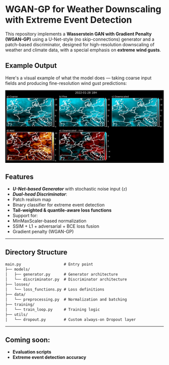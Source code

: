 # WGAN-GP for Weather Downscaling with Extreme Event Detection

This repository implements a **Wasserstein GAN with Gradient Penalty (WGAN-GP)** using a U-Net-style (no skip-connections) generator and a patch-based discriminator, designed for high-resolution downscaling of weather and climate data, with a special emphasis on **extreme wind gusts**.

## Example Output

Here's a visual example of what the model does — taking coarse input fields and producing fine-resolution wind gust predictions:

![WGAN-GP Downscaling Example](example.png)

##  Features

-  ***U-Net-based Generator*** with stochastic noise input (`z`)
-  ***Dual-head Discriminator***: 
  - Patch realism map
  - Binary classifier for extreme event detection
-  **Tail-weighted & quantile-aware loss functions**
-  Support for:
  - MinMaxScaler-based normalization
  - SSIM + L1 + adversarial + BCE loss fusion
  - Gradient penalty (WGAN-GP)

---

## Directory Structure 
`````
main.py                   # Entry point
├── models/
│   ├── generator.py      # Generator architecture
│   └── discriminator.py  # Discriminator architecture
├── losses/
│   └── loss_functions.py # Loss definitions
├── data/
│   └── preprocessing.py  # Normalization and batching
├── training/
│   └── train_loop.py     # Training logic
├── utils/
│   └── dropout.py        # Custom always-on Dropout layer
`````

---

## Coming soon:
- **Evaluation scripts**
- **Extreme event detection accuracy**
